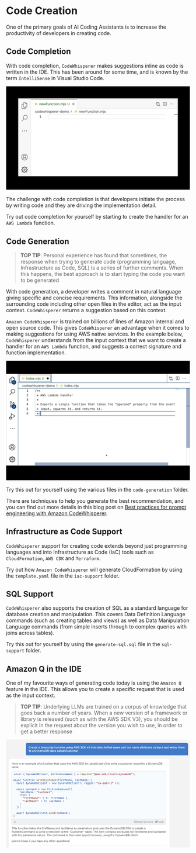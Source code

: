 # Code Creation
One of the primary goals of AI Coding Assistants is to increase the productivity of developers in creating code.

## Code Completion

With code completion, `CodeWhisperer` makes suggestions inline as code is written in the IDE. This has been around for some time, and is known by the term `IntelliSense` in Visual Studio Code.

![Code Completion](./code-completion/code-completion.gif)

The challenge with code completion is that developers initiate the process by writing code and they are driving the implementation detail.

Try out code completion for yourself by starting to create the handler for an `AWS Lambda` function.

## Code Generation

> **TOP TIP**: Personal experience has found that sometimes, the response when trying to generate code (programming language, Infrastructure as Code, SQL) is a series of further comments. When this happens, the best approach is to start typing the code you want to be generated

With code generation, a developer writes a comment in natural language giving specific and concise requirements. This information, alongside the surrounding code including other open files in the editor, act as the input context. `CodeWhisperer` returns a suggestion based on this context.

`Amazon CodeWhisperer` is trained on billions of lines of Amazon internal and open source code. This gives `CodeWhisperer` an advantage when it comes to making suggestions for using AWS native services. In the example below, `CodeWhisperer` understands from the input context that we want to create a handler for an `AWS Lambda` function, and suggests a correct signature and function implementation.

![CodeWhisperer Lambda Function](./code-generation/code-generation.gif)

Try this out for yourself using the various files in the `code-generation` folder.

There are techniques to help you generate the best recommendation, and you can find out more details in this blog post on [Best practices for prompt engineering with Amazon CodeWhisperer](https://aws.amazon.com/blogs/devops/best-practices-for-prompt-engineering-with-amazon-codewhisperer/).

## Infrastructure as Code Support
`CodeWhisperer` support for creating code extends beyond just programming languages and into Infrastructure as Code (IaC) tools such as `CloudFormation`, `AWS CDK` and `Terraform`.

Try out how `Amazon CodeWhisperer` will generate CloudFormation by using the `template.yaml` file in the `iac-support` folder.

## SQL Support
`CodeWhisperer` also supports the creation of SQL as a standard language for database creation and manipulation. This covers Data Definition Language commands (such as creating tables and views) as well as Data Manipulation Language commands (from simple inserts through to complex queries with joins across tables).

Try this out for yourself by using the `generate-sql.sql` file in the `sql-support` folder.


## Amazon Q in the IDE
One of my favourite ways of generating code today is using the `Amazon Q` feature in the IDE. This allows you to create a specific request that is used as the input context.

> **TOP TIP**: Underlying LLMs are trained on a corpus of knowledge that goes back a number of years. When a new version of a framework or library is released (such as with the AWS SDK V3), you should be explicit in the request about the version you wish to use, in order to get a better response

![Amazon Q Code Generation](./AmazonQCodeGeneration.png)
